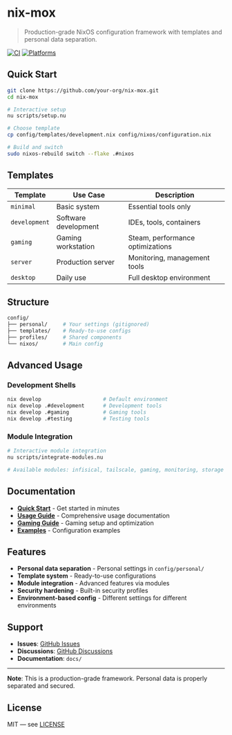 # nix-mox

> Production-grade NixOS configuration framework with templates and personal data separation.

[![CI](https://github.com/Hydepwns/nix-mox/workflows/CI%20(Simplified)/badge.svg)](https://github.com/Hydepwns/nix-mox/actions/workflows/ci.yml)
[![Platforms](https://img.shields.io/badge/platforms-x86_64%20%7C%20aarch64%20%7C%20Linux%20%7C%20macOS-blue.svg)](https://github.com/Hydepwns/nix-mox/actions)

## Quick Start

```bash
git clone https://github.com/your-org/nix-mox.git
cd nix-mox

# Interactive setup
nu scripts/setup.nu

# Choose template
cp config/templates/development.nix config/nixos/configuration.nix

# Build and switch
sudo nixos-rebuild switch --flake .#nixos
```

## Templates

| Template | Use Case | Description |
|----------|----------|-------------|
| `minimal` | Basic system | Essential tools only |
| `development` | Software development | IDEs, tools, containers |
| `gaming` | Gaming workstation | Steam, performance optimizations |
| `server` | Production server | Monitoring, management tools |
| `desktop` | Daily use | Full desktop environment |

## Structure

```bash
config/
├── personal/     # Your settings (gitignored)
├── templates/    # Ready-to-use configs
├── profiles/     # Shared components
└── nixos/        # Main config
```

## Advanced Usage

### Development Shells

```bash
nix develop                    # Default environment
nix develop .#development      # Development tools
nix develop .#gaming           # Gaming tools
nix develop .#testing          # Testing tools
```

### Module Integration

```bash
# Interactive module integration
nu scripts/integrate-modules.nu

# Available modules: infisical, tailscale, gaming, monitoring, storage
```

## Documentation

- **[Quick Start](QUICK_START.md)** - Get started in minutes
- **[Usage Guide](docs/USAGE.md)** - Comprehensive usage documentation
- **[Gaming Guide](docs/guides/gaming.md)** - Gaming setup and optimization
- **[Examples](docs/examples/)** - Configuration examples

## Features

- **Personal data separation** - Personal settings in `config/personal/`
- **Template system** - Ready-to-use configurations
- **Module integration** - Advanced features via modules
- **Security hardening** - Built-in security profiles
- **Environment-based config** - Different settings for different environments

## Support

- **Issues**: [GitHub Issues](https://github.com/your-org/nix-mox/issues)
- **Discussions**: [GitHub Discussions](https://github.com/your-org/nix-mox/discussions)
- **Documentation**: `docs/`

---

**Note**: This is a production-grade framework. Personal data is properly separated and secured.

## License

MIT — see [LICENSE](LICENSE)
